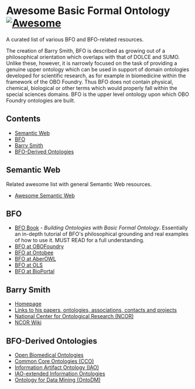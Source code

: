 
# Awesome Basic Formal Ontology [![Awesome](https://cdn.rawgit.com/sindresorhus/awesome/d7305f38d29fed78fa85652e3a63e154dd8e8829/media/badge.svg)](https://github.com/sindresorhus/awesome)

A curated list of various BFO and BFO-related resources.

The creation of Barry Smith, BFO is described as growing out of a philosophical orientation which overlaps with that of DOLCE and SUMO. Unlike these, however, it is narrowly focused on the task of providing a genuine upper ontology which can be used in support of domain ontologies developed for scientific research, as for example in biomedicine within the framework of the OBO Foundry. Thus BFO does not contain physical, chemical, biological or other terms which would properly fall within the special sciences domains. BFO is the upper level ontology upon which OBO Foundry ontologies are built.

## Contents

- [Semantic Web](#semantic-web)
- [BFO](#bfo)
- [Barry Smith](#barry-smith)
- [BFO-Derived Ontologies](#bfo-derived-ontologies)

## Semantic Web
Related awesome list with general Semantic Web resources.
- [Awesome Semantic Web](https://github.com/PR0CK0/awesome-semantic-web)

## BFO
- [BFO Book](https://www.biblio.com/search.php?stage=1&author=barry+smith&title=building+ontologies+with+basic+formal+ontology) - *Building Ontologies with Basic Formal Ontology*. Essentially an in-depth tutorial of BFO's philosophical grounding and real examples of how to use it. MUST READ for a full understanding.
- [BFO at OBOFoundry](https://obofoundry.org/ontology/bfo.html)
- [BFO at Ontobee](https://ontobee.org/ontology/bfo)
- [BFO at AberOWL](http://aber-owl.net/ontology/BFO/#/)
- [BFO at OLS](https://www.ebi.ac.uk/ols/ontologies/bfo)
- [BFO at BioPortal](https://bioportal.bioontology.org/ontologies/BFO?p=classes)

## Barry Smith
- [Homepage](http://ontology.buffalo.edu/)
- [Links to his papers, ontologies, associations, contacts and projects](http://ontology.buffalo.edu/smith/)
- [National Center for Ontological Research (NCOR)](http://ncor.us/)
- [NCOR Wiki](http://ncorwiki.buffalo.edu/index.php/Main_Page)

## BFO-Derived Ontologies
- [Open Biomedical Ontologies](https://obofoundry.org/)
- [Common Core Ontologies (CCO)](https://github.com/CommonCoreOntology/CommonCoreOntologies)
- [Information Artifact Ontology (IAO)](https://obofoundry.org/ontology/iao.html)
- [IAO-extended Information Ontologies](http://ncorwiki.buffalo.edu/index.php/BFO-Based_Data_and_Information_Ontologies)
- [Ontology for Data Mining (OntoDM)](https://kt.ijs.si/panovp/OntoDM/)
